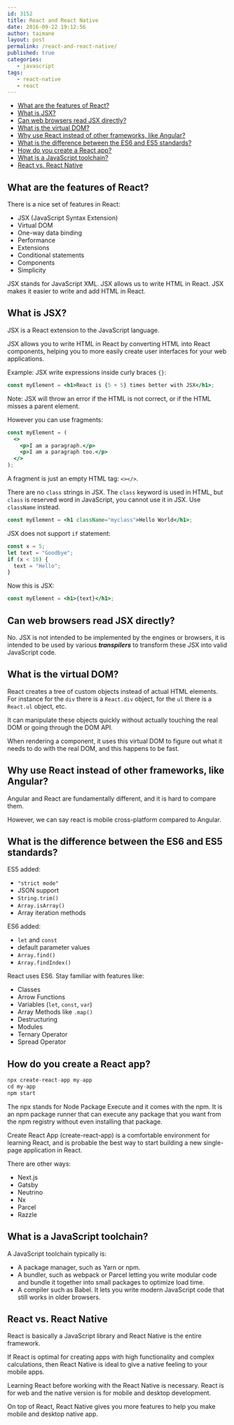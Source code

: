 ```yaml
---
id: 3152
title: React and React Native
date: 2016-09-22 19:12:56
author: taimane
layout: post
permalink: /react-and-react-native/
published: true
categories:
   - javascript
tags:
   - react-native
   - react
---
```

- [What are the features of React?](#what-are-the-features-of-react)
- [What is JSX?](#what-is-jsx)
- [Can web browsers read JSX directly?](#can-web-browsers-read-jsx-directly)
- [What is the virtual DOM?](#what-is-the-virtual-dom)
- [Why use React instead of other frameworks, like Angular?](#why-use-react-instead-of-other-frameworks-like-angular)
- [What is the difference between the ES6 and ES5 standards?](#what-is-the-difference-between-the-es6-and-es5-standards)
- [How do you create a React app?](#how-do-you-create-a-react-app)
- [What is a JavaScript toolchain?](#what-is-a-javascript-toolchain)
- [React vs. React Native](#react-vs-react-native)

## What are the features of React? 
There is a nice set of features in React:

* JSX (JavaScript Syntax Extension)
* Virtual DOM
* One-way data binding
* Performance
* Extensions
* Conditional statements
* Components
* Simplicity

JSX stands for JavaScript XML. JSX allows us to write HTML in React. JSX makes it easier to write and add HTML in React.

## What is JSX?

JSX is a React extension to the JavaScript language.

JSX allows you to write HTML in React by converting HTML into React components, helping you to more easily create user interfaces for your web applications.

Example: JSX write expressions inside curly braces `{}`:
```jsx
const myElement = <h1>React is {5 + 5} times better with JSX</h1>;
```

Note: JSX will throw an error if the HTML is not correct, or if the HTML misses a parent element.

However you can use fragments:

```jsx
const myElement = (
  <>
    <p>I am a paragraph.</p>
    <p>I am a paragraph too.</p>
  </>
);
```

A fragment is just an empty HTML tag: `<></>`.

There are no `class` strings in JSX. The `class` keyword is used in HTML, but `class` is reserved word in JavaScript, you cannot use it in JSX. Use `className` instead.

```jsx
const myElement = <h1 className="myclass">Hello World</h1>;
```

JSX does not support `if` statement:

```js
const x = 5;
let text = "Goodbye";
if (x < 10) {
  text = "Hello";
}
```

Now this is JSX:
```jsx
const myElement = <h1>{text}</h1>;
```

## Can web browsers read JSX directly?

No. JSX is not intended to be implemented by the engines or browsers, it is intended to be used by various **_transpilers_** to transform these JSX into valid JavaScript code.


## What is the virtual DOM?

React creates a tree of custom objects instead of actual HTML elements. For instance for the `div` there is a `React.div` object, for the `ul` there is a `React.ul` object, etc. 

It can manipulate these objects quickly without actually touching the real DOM or going through the DOM API. 

When rendering a component, it uses this virtual DOM to figure out what it needs to do with the real DOM, and this happens to be fast.



## Why use React instead of other frameworks, like Angular?

Angular and React are fundamentally different, and it is hard to compare them.

However, we can say react is mobile cross-platform compared to Angular.



## What is the difference between the ES6 and ES5 standards?

ES5 added:
* `"strict mode"`
* JSON support
* `String.trim()`
* `Array.isArray()`
* Array iteration methods


ES6 added:
* `let` and `const`
* default parameter values
* `Array.find()`
* `Array.findIndex()`

React uses ES6. Stay familiar with features like:

* Classes
* Arrow Functions
* Variables (`let`, `const`, `var`)
* Array Methods like `.map()`
* Destructuring
* Modules
* Ternary Operator
* Spread Operator



## How do you create a React app? 

```js
npx create-react-app my-app
cd my-app
npm start
```

The npx stands for Node Package Execute and it comes with the npm. It is an npm package runner that can execute any package that you want from the npm registry without even installing that package.

Create React App (create-react-app) is a comfortable environment for learning React, and is probable the best way to start building a new single-page application in React.

There are other ways:
* Next.js
* Gatsby 
* Neutrino
* Nx 
* Parcel
* Razzle

## What is a JavaScript toolchain?

A JavaScript toolchain typically is:

* A package manager, such as Yarn or npm.
* A bundler, such as webpack or Parcel letting you write modular code and bundle it together into small packages to optimize load time.
* A compiler such as Babel. It lets you write modern JavaScript code that still works in older browsers.


## React vs. React Native

React is basically a JavaScript library and React Native is the entire framework. 

If React is optimal for creating apps with high functionality and complex calculations, then React Native is ideal to give a native feeling to your mobile apps.


Learning React before working with the React Native is necessary. React is for web and the native version is for mobile and desktop development. 

On top of React, React Native gives you more features to help you make mobile and desktop native app.